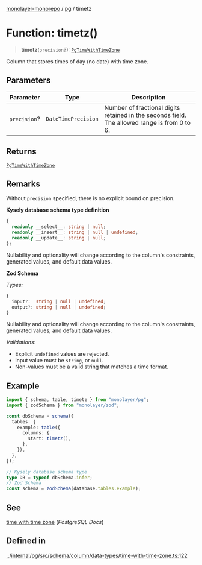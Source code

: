 [monolayer-monorepo](../../index.md) / [pg](../index.md) / timetz

# Function: timetz()

> **timetz**(`precision`?): [`PgTimeWithTimeZone`](../classes/PgTimeWithTimeZone.md)

Column that stores times of day (no date) with time zone.

## Parameters

| Parameter | Type | Description |
| ------ | ------ | ------ |
| `precision`? | `DateTimePrecision` | Number of fractional digits retained in the seconds field. The allowed range is from 0 to 6. |

## Returns

[`PgTimeWithTimeZone`](../classes/PgTimeWithTimeZone.md)

## Remarks

Without `precision` specified, there is no explicit bound on precision.

**Kysely database schema type definition**
```ts
{
  readonly __select__: string | null;
  readonly __insert__: string | null | undefined;
  readonly __update__: string | null;
};
```
Nullability and optionality will change according to the column's constraints, generated values, and default data values.

**Zod Schema**

*Types:*
```ts
{
  input?:  string | null | undefined;
  output?: string | null | undefined;
}
```
Nullability and optionality will change according to the column's constraints, generated values, and default data values.

*Validations:*
- Explicit `undefined` values are rejected.
- Input value must be `string`, or `null`.
- Non-values must be a valid string that matches a time format.

## Example

```ts
import { schema, table, timetz } from "monolayer/pg";
import { zodSchema } from "monolayer/zod";

const dbSchema = schema({
  tables: {
    example: table({
      columns: {
        start: timetz(),
      },
    }),
  },
});

// Kysely database schema type
type DB = typeof dbSchema.infer;
// Zod Schema
const schema = zodSchema(database.tables.example);
```

## See

[time with time zone](https://www.postgresql.org/docs/current/datatype-datetime.html#DATATYPE-DATETIME) (*PostgreSQL Docs*)

## Defined in

[../internal/pg/src/schema/column/data-types/time-with-time-zone.ts:122](https://github.com/dunkelbraun/monolayer/blob/6bdf3be3c6969418f99f4a76945aeb545cab66bd/internal/pg/src/schema/column/data-types/time-with-time-zone.ts#L122)
